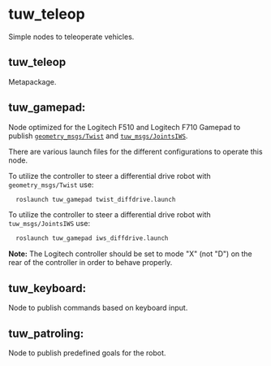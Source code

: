 # tuw_teleop
Simple nodes to teleoperate vehicles. 

## tuw_teleop
Metapackage.

## tuw_gamepad: 
Node optimized for the Logitech F510 and Logitech F710 Gamepad to publish [`geometry_msgs/Twist`][geometry_msgs/Twist] and [`tuw_msgs/JointsIWS`][tuw_msgs/JointsIWS].

There are various launch files for the different configurations to operate this node.

To utilize the controller to steer a differential drive robot with `geometry_msgs/Twist` use:
```bash
  roslaunch tuw_gamepad twist_diffdrive.launch 
```

To utilize the controller to steer a differential drive robot with `tuw_msgs/JointsIWS` use:
```bash
  roslaunch tuw_gamepad iws_diffdrive.launch 
```

[geometry_msgs/Twist]: https://docs.ros.org/en/lunar/api/geometry_msgs/html/msg/Twist.html
[tuw_msgs/JointsIWS]: https://github.com/tuw-robotics/tuw_msgs/blob/master/tuw_nav_msgs/msg/JointsIWS.msg

**Note:** The Logitech controller should be set to mode "X" (not "D") on the rear of the controller in order to behave properly.

## tuw_keyboard:
Node to publish commands based on keyboard input.

## tuw_patroling:
Node to publish predefined goals for the robot.
